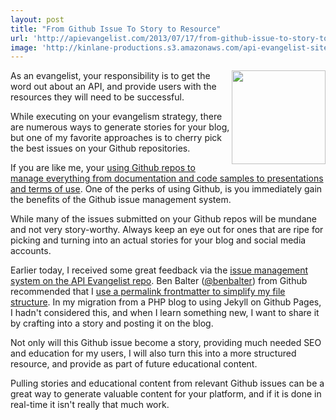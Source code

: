 ```yaml
---
layout: post
title: "From Github Issue To Story to Resource"
url: 'http://apievangelist.com/2013/07/17/from-github-issue-to-story-to-resource/'
image: 'http://kinlane-productions.s3.amazonaws.com/api-evangelist-site/blog/ben-balter.png'
---
```


[<img class="c1" src="https://s3.amazonaws.com/kinlane-productions/ben-balter/ben-balter.png" alt="" width="150" align="right" />][1]

As an evangelist, your responsibility is to get the word out about an API, and provide users with the resources they will need to be successful.

While executing on your evangelism strategy, there are numerous ways to generate stories for your blog, but one of my favorite approaches is to cherry pick the best issues on your Github repositories.

If you are like me, your [using Github repos to manage everything from documentation and code samples to presentations and terms of use][2]. One of the perks of using Github, is you immediately gain the benefits of the Github issue management system.

While many of the issues submitted on your Github repos will be mundane and not very story-worthy. Always keep an eye out for ones that are ripe for picking and turning into an actual stories for your blog and social media accounts.

Earlier today, I received some great feedback via the [issue management system on the API Evangelist repo][3]. Ben Balter ([@benbalter][1]) from Github recommended that I [use a permalink frontmatter to simplify my file structure][4]. In my migration from a PHP blog to using Jekyll on Github Pages, I hadn't considered this, and when I learn something new, I want to share it by crafting into a story and posting it on the blog.

Not only will this Github issue become a story, providing much needed SEO and education for my users, I will also turn this into a more structured resource, and provide as part of future educational content.

Pulling stories and educational content from relevant Github issues can be a great way to generate valuable content for your platform, and if it is done in real-time it isn't really that much work.

   [1]: https://twitter.com/BenBalter
   [2]: http://apievangelist.com/2013/06/08/api-management-using-github/ (using Github repos to manage everything from documentation and code samples to presentations and terms of use)
   [3]: https://github.com/kinlane/api-evangelist/issues
   [4]: http://hackerstorytelling.com/2013/07/17/jekyll-use-permalink-frontmatter-to-simplify-file-structure/ (use a permalink frontmatter to simplify my file structure)
